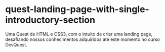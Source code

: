 # quest-landing-page-with-single-introductory-section
Uma Quest de HTML e CSS3, com o intuito de criar uma landing page, desafiando nossos conhecimentos adquiridos até este momento no curso DevQuest.
